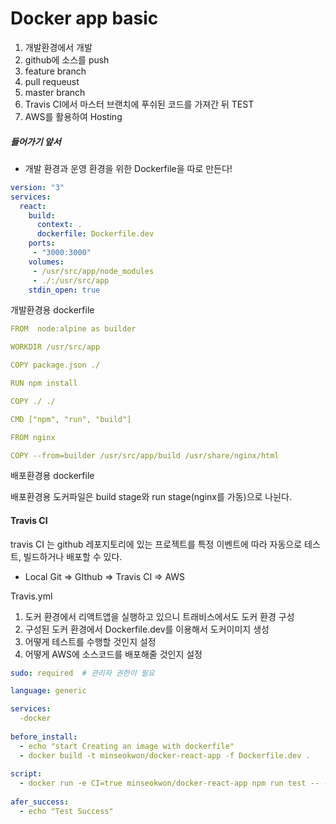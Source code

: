 # Docker app basic

1. 개발환경에서 개발
2. github에 소스를 push
3. feature branch 
4. pull requeust
5. master branch
6. Travis CI에서 마스터 브랜치에 푸쉬된 코드를 가져간 뒤 TEST
7. AWS를 활용하여 Hosting



##### 들어가기 앞서

- 개발 환경과 운영 환경을 위한 Dockerfile을 따로 만든다!



```yaml
version: "3"
services:
  react:
    build:
      context: .
      dockerfile: Dockerfile.dev
    ports:
     - "3000:3000"
    volumes:
     - /usr/src/app/node_modules
     - ./:/usr/src/app
    stdin_open: true
```

개발환경용 dockerfile



```yaml
FROM  node:alpine as builder

WORKDIR /usr/src/app

COPY package.json ./

RUN npm install

COPY ./ ./

CMD ["npm", "run", "build"]

FROM nginx

COPY --from=builder /usr/src/app/build /usr/share/nginx/html
```

배포환경용 dockerfile



배포환경용 도커파일은 build stage와 run stage(nginx를 가동)으로 나뉜다.



#### Travis CI

travis CI 는 github 레포지토리에 있는 프로젝트를 특정 이벤트에 따라 자동으로 테스트, 빌드하거나 배포할 수 있다.

- Local Git => GIthub => Travis CI => AWS



Travis.yml

1. 도커 환경에서 리액트앱을 실행하고 있으니 트래비스에서도 도커 환경 구성
2. 구성된 도커 환경에서 Dockerfile.dev를 이용해서 도커이미지 생성
3. 어떻게 테스트를 수행할 것인지 설정
4. 어떻게 AWS에 소스코드를 배포해줄 것인지 설정



```yaml
sudo: required  # 관리자 권한이 필요

language: generic

services:
  -docker
  
before_install:
  - echo "start Creating an image with dockerfile"
  - docker build -t minseokwon/docker-react-app -f Dockerfile.dev .
  
script:
  - docker run -e CI=true minseokwon/docker-react-app npm run test -- --coverage
  
afer_success:
  - echo "Test Success"

```

